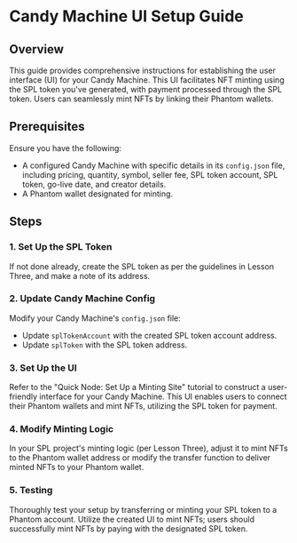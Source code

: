 # Candy Machine UI Setup Guide

## Overview
This guide provides comprehensive instructions for establishing the user interface (UI) for your Candy Machine. This UI facilitates NFT minting using the SPL token you've generated, with payment processed through the SPL token. Users can seamlessly mint NFTs by linking their Phantom wallets.

## Prerequisites
Ensure you have the following:

- A configured Candy Machine with specific details in its `config.json` file, including pricing, quantity, symbol, seller fee, SPL token account, SPL token, go-live date, and creator details.
- A Phantom wallet designated for minting.

## Steps

### 1. Set Up the SPL Token
If not done already, create the SPL token as per the guidelines in Lesson Three, and make a note of its address.

### 2. Update Candy Machine Config
Modify your Candy Machine's `config.json` file:

- Update `splTokenAccount` with the created SPL token account address.
- Update `splToken` with the SPL token address.

### 3. Set Up the UI
Refer to the "Quick Node: Set Up a Minting Site" tutorial to construct a user-friendly interface for your Candy Machine. This UI enables users to connect their Phantom wallets and mint NFTs, utilizing the SPL token for payment.

### 4. Modify Minting Logic
In your SPL project's minting logic (per Lesson Three), adjust it to mint NFTs to the Phantom wallet address or modify the transfer function to deliver minted NFTs to your Phantom wallet.

### 5. Testing
Thoroughly test your setup by transferring or minting your SPL token to a Phantom account. Utilize the created UI to mint NFTs; users should successfully mint NFTs by paying with the designated SPL token.
